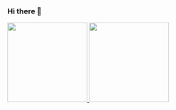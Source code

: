 ### Hi there 👋
 <div>
  <a href="https://github.com/ianzim">
  <img height="180em" src="https://github-readme-stats.vercel.app/api?username=ianzim&show_icons=true&theme=dracula&include_all_commits=true&count_private=true"/>
  <img height="180em" src="https://github-readme-stats.vercel.app/api/top-langs/?username=ianzim&layout=compact&langs_count=16&theme=dracula"/>
<div>
